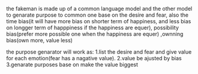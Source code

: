 the fakeman is made up of a common language model and the other model to genarate purpose to common one base on the desire and fear, also the time bias(it will have more bias on shorter term of happiness, and less bias on longger term of happpiness if the happiness are equer), possibility bias(prefer more possible one when the happiness are equer) ,ownning bias(own more, value less)

the purpose genarator will work as: 
1.list the desire and fear and give value for each emotion(fear has a nagative value).
2.value be ajusted by bias
3.genarate purposes base on make the value biggest